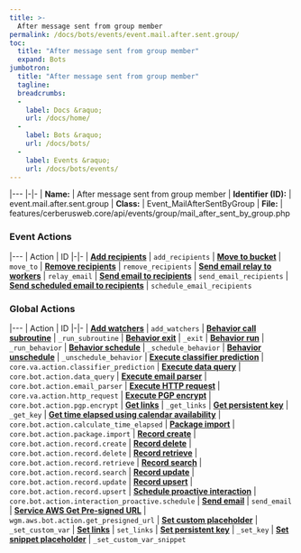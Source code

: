 ```yaml
---
title: >-
  After message sent from group member
permalink: /docs/bots/events/event.mail.after.sent.group/
toc:
  title: "After message sent from group member"
  expand: Bots
jumbotron:
  title: "After message sent from group member"
  tagline: 
  breadcrumbs:
  -
    label: Docs &raquo;
    url: /docs/home/
  -
    label: Bots &raquo;
    url: /docs/bots/
  -
    label: Events &raquo;
    url: /docs/bots/events/
---
```


|---
|-|-
| **Name:** | After message sent from group member
| **Identifier (ID):** | event.mail.after.sent.group
| **Class:** | Event_MailAfterSentByGroup
| **File:** | features/cerberusweb.core/api/events/group/mail_after_sent_by_group.php

### Event Actions

|---
| Action | ID
|-|-
| [**Add recipients**](/docs/bots/events/event.mail.after.sent.group/actions/add_recipients/) | `add_recipients`
| [**Move to bucket**](/docs/bots/events/event.mail.after.sent.group/actions/move_to/) | `move_to`
| [**Remove recipients**](/docs/bots/events/event.mail.after.sent.group/actions/remove_recipients/) | `remove_recipients`
| [**Send email relay to workers**](/docs/bots/events/event.mail.after.sent.group/actions/relay_email/) | `relay_email`
| [**Send email to recipients**](/docs/bots/events/event.mail.after.sent.group/actions/send_email_recipients/) | `send_email_recipients`
| [**Send scheduled email to recipients**](/docs/bots/events/event.mail.after.sent.group/actions/schedule_email_recipients/) | `schedule_email_recipients`

### Global Actions

|---
| Action | ID
|-|-
| [**Add watchers**](/docs/bots/events/actions/add_watchers/) | `add_watchers`
| [**Behavior call subroutine**](/docs/bots/events/actions/_run_subroutine/) | `_run_subroutine`
| [**Behavior exit**](/docs/bots/events/actions/_exit/) | `_exit`
| [**Behavior run**](/docs/bots/events/actions/_run_behavior/) | `_run_behavior`
| [**Behavior schedule**](/docs/bots/events/actions/_schedule_behavior/) | `_schedule_behavior`
| [**Behavior unschedule**](/docs/bots/events/actions/_unschedule_behavior/) | `_unschedule_behavior`
| [**Execute classifier prediction**](/docs/bots/events/actions/core.va.action.classifier_prediction/) | `core.va.action.classifier_prediction`
| [**Execute data query**](/docs/bots/events/actions/core.bot.action.data_query/) | `core.bot.action.data_query`
| [**Execute email parser**](/docs/bots/events/actions/core.bot.action.email_parser/) | `core.bot.action.email_parser`
| [**Execute HTTP request**](/docs/bots/events/actions/core.va.action.http_request/) | `core.va.action.http_request`
| [**Execute PGP encrypt**](/docs/bots/events/actions/core.bot.action.pgp.encrypt/) | `core.bot.action.pgp.encrypt`
| [**Get links**](/docs/bots/events/actions/_get_links/) | `_get_links`
| [**Get persistent key**](/docs/bots/events/actions/_get_key/) | `_get_key`
| [**Get time elapsed using calendar availability**](/docs/bots/events/actions/core.bot.action.calculate_time_elapsed/) | `core.bot.action.calculate_time_elapsed`
| [**Package import**](/docs/bots/events/actions/core.bot.action.package.import/) | `core.bot.action.package.import`
| [**Record create**](/docs/bots/events/actions/core.bot.action.record.create/) | `core.bot.action.record.create`
| [**Record delete**](/docs/bots/events/actions/core.bot.action.record.delete/) | `core.bot.action.record.delete`
| [**Record retrieve**](/docs/bots/events/actions/core.bot.action.record.retrieve/) | `core.bot.action.record.retrieve`
| [**Record search**](/docs/bots/events/actions/core.bot.action.record.search/) | `core.bot.action.record.search`
| [**Record update**](/docs/bots/events/actions/core.bot.action.record.update/) | `core.bot.action.record.update`
| [**Record upsert**](/docs/bots/events/actions/core.bot.action.record.upsert/) | `core.bot.action.record.upsert`
| [**Schedule proactive interaction**](/docs/bots/events/actions/core.bot.action.interaction_proactive.schedule/) | `core.bot.action.interaction_proactive.schedule`
| [**Send email**](/docs/bots/events/actions/send_email/) | `send_email`
| [**Service AWS Get Pre-signed URL**](/docs/bots/events/actions/wgm.aws.bot.action.get_presigned_url/) | `wgm.aws.bot.action.get_presigned_url`
| [**Set custom placeholder**](/docs/bots/events/actions/_set_custom_var/) | `_set_custom_var`
| [**Set links**](/docs/bots/events/actions/set_links/) | `set_links`
| [**Set persistent key**](/docs/bots/events/actions/_set_key/) | `_set_key`
| [**Set snippet placeholder**](/docs/bots/events/actions/_set_custom_var_snippet/) | `_set_custom_var_snippet`
